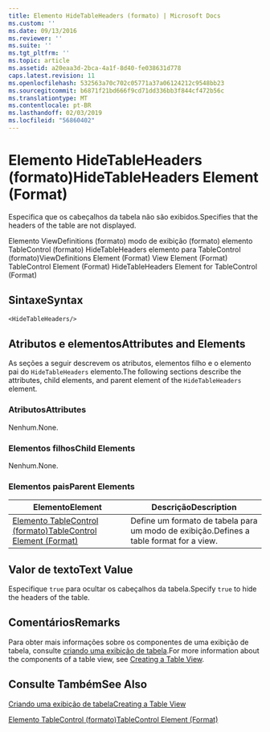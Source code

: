 ```yaml
---
title: Elemento HideTableHeaders (formato) | Microsoft Docs
ms.custom: ''
ms.date: 09/13/2016
ms.reviewer: ''
ms.suite: ''
ms.tgt_pltfrm: ''
ms.topic: article
ms.assetid: a20eaa3d-2bca-4a1f-8d40-fe038631d778
caps.latest.revision: 11
ms.openlocfilehash: 532563a70c702c05771a37a06124212c9548bb23
ms.sourcegitcommit: b6871f21bd666f9cd71dd336bb3f844cf472b56c
ms.translationtype: MT
ms.contentlocale: pt-BR
ms.lasthandoff: 02/03/2019
ms.locfileid: "56860402"
---
```

# <a name="hidetableheaders-element-format"></a><span data-ttu-id="e2d00-102">Elemento HideTableHeaders (formato)</span><span class="sxs-lookup"><span data-stu-id="e2d00-102">HideTableHeaders Element (Format)</span></span>

<span data-ttu-id="e2d00-103">Especifica que os cabeçalhos da tabela não são exibidos.</span><span class="sxs-lookup"><span data-stu-id="e2d00-103">Specifies that the headers of the table are not displayed.</span></span>

<span data-ttu-id="e2d00-104">Elemento ViewDefinitions (formato) modo de exibição (formato) elemento TableControl (formato) HideTableHeaders elemento para TableControl (formato)</span><span class="sxs-lookup"><span data-stu-id="e2d00-104">ViewDefinitions Element (Format) View Element (Format) TableControl Element (Format) HideTableHeaders Element for TableControl (Format)</span></span>

## <a name="syntax"></a><span data-ttu-id="e2d00-105">Sintaxe</span><span class="sxs-lookup"><span data-stu-id="e2d00-105">Syntax</span></span>

```vb
<HideTableHeaders/>
```

## <a name="attributes-and-elements"></a><span data-ttu-id="e2d00-106">Atributos e elementos</span><span class="sxs-lookup"><span data-stu-id="e2d00-106">Attributes and Elements</span></span>

<span data-ttu-id="e2d00-107">As seções a seguir descrevem os atributos, elementos filho e o elemento pai do `HideTableHeaders` elemento.</span><span class="sxs-lookup"><span data-stu-id="e2d00-107">The following sections describe the attributes, child elements, and parent element of the `HideTableHeaders` element.</span></span>

### <a name="attributes"></a><span data-ttu-id="e2d00-108">Atributos</span><span class="sxs-lookup"><span data-stu-id="e2d00-108">Attributes</span></span>

<span data-ttu-id="e2d00-109">Nenhum.</span><span class="sxs-lookup"><span data-stu-id="e2d00-109">None.</span></span>

### <a name="child-elements"></a><span data-ttu-id="e2d00-110">Elementos filhos</span><span class="sxs-lookup"><span data-stu-id="e2d00-110">Child Elements</span></span>

<span data-ttu-id="e2d00-111">Nenhum.</span><span class="sxs-lookup"><span data-stu-id="e2d00-111">None.</span></span>

### <a name="parent-elements"></a><span data-ttu-id="e2d00-112">Elementos pais</span><span class="sxs-lookup"><span data-stu-id="e2d00-112">Parent Elements</span></span>

|<span data-ttu-id="e2d00-113">Elemento</span><span class="sxs-lookup"><span data-stu-id="e2d00-113">Element</span></span>|<span data-ttu-id="e2d00-114">Descrição</span><span class="sxs-lookup"><span data-stu-id="e2d00-114">Description</span></span>|
|-------------|-----------------|
|[<span data-ttu-id="e2d00-115">Elemento TableControl (formato)</span><span class="sxs-lookup"><span data-stu-id="e2d00-115">TableControl Element (Format)</span></span>](./tablecontrol-element-format.md)|<span data-ttu-id="e2d00-116">Define um formato de tabela para um modo de exibição.</span><span class="sxs-lookup"><span data-stu-id="e2d00-116">Defines a table format for a view.</span></span>|

## <a name="text-value"></a><span data-ttu-id="e2d00-117">Valor de texto</span><span class="sxs-lookup"><span data-stu-id="e2d00-117">Text Value</span></span>

<span data-ttu-id="e2d00-118">Especifique `true` para ocultar os cabeçalhos da tabela.</span><span class="sxs-lookup"><span data-stu-id="e2d00-118">Specify `true` to hide the headers of the table.</span></span>

## <a name="remarks"></a><span data-ttu-id="e2d00-119">Comentários</span><span class="sxs-lookup"><span data-stu-id="e2d00-119">Remarks</span></span>

<span data-ttu-id="e2d00-120">Para obter mais informações sobre os componentes de uma exibição de tabela, consulte [criando uma exibição de tabela](./creating-a-table-view.md).</span><span class="sxs-lookup"><span data-stu-id="e2d00-120">For more information about the components of a table view, see [Creating a Table View](./creating-a-table-view.md).</span></span>

## <a name="see-also"></a><span data-ttu-id="e2d00-121">Consulte Também</span><span class="sxs-lookup"><span data-stu-id="e2d00-121">See Also</span></span>

[<span data-ttu-id="e2d00-122">Criando uma exibição de tabela</span><span class="sxs-lookup"><span data-stu-id="e2d00-122">Creating a Table View</span></span>](./creating-a-table-view.md)

[<span data-ttu-id="e2d00-123">Elemento TableControl (formato)</span><span class="sxs-lookup"><span data-stu-id="e2d00-123">TableControl Element (Format)</span></span>](./tablecontrol-element-format.md)
